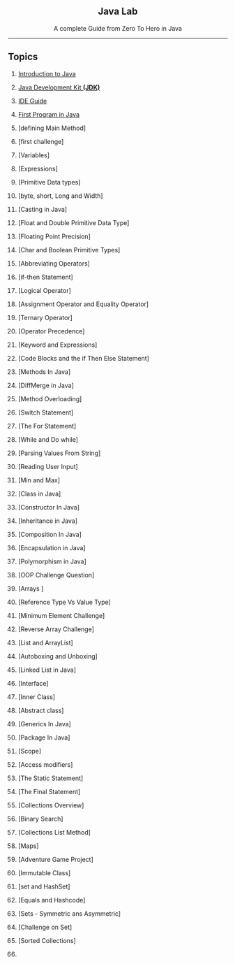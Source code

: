 <div align="center">
<h2>Java Lab</h2>
<p>A complete Guide from Zero To Hero in Java</p>
<hr/>
</div>

## Topics

1. [Introduction to Java](./basic/intro)

2. [Java Development Kit **(JDK)**](./basic/jdk)

3. [IDE Guide](./basic/ide)

4. [First Program in Java](./code/helloworld)

5. [defining Main Method]

6. [first challenge]

7. [Variables]

8. [Expressions]

9. [Primitive Data types]

10. [byte, short, Long and Width]

11. [Casting in Java]

12. [Float and Double Primitive Data Type]

13. [Floating Point Precision]

14. [Char and Boolean Primitive Types]

15. [Abbreviating Operators]

16. [if-then Statement]

17. [Logical Operator]

18. [Assignment Operator and Equality Operator]

19. [Ternary Operator]

20. [Operator Precedence]

21. [Keyword and Expressions]

22. [Code Blocks and the if Then Else Statement]

23. [Methods In Java]

24. [DiffMerge in Java]

25. [Method Overloading]

26. [Switch Statement]

27. [The For Statement]

28. [While and Do while]

29. [Parsing Values From String]

30. [Reading User Input]

31. [Min and Max]

32. [Class in Java]

33. [Constructor In Java]

34. [Inheritance in Java]

35. [Composition In Java]

36. [Encapsulation in Java]

37. [Polymorphism in Java]

38. [OOP Challenge Question]

39. [Arrays ]

40. [Reference Type Vs Value Type]

41. [Minimum Element Challenge]

42. [Reverse Array Challenge]

43. [List and ArrayList]

44. [Autoboxing and Unboxing]

45. [Linked List in Java]

46. [Interface]

47. [Inner Class]

48. [Abstract class]

49. [Generics In Java]

50. [Package In Java]

51. [Scope]

52. [Access modifiers]

53. [The Static Statement]

54. [The Final Statement]

55. [Collections Overview]

56. [Binary Search]

57. [Collections List Method]

58. [Maps]

59. [Adventure Game Project]

60. [Immutable Class]

61. [set and HashSet]

62. [Equals and Hashcode]

63. [Sets - Symmetric ans Asymmetric]

64. [Challenge on Set]

65. [Sorted Collections]

66.

